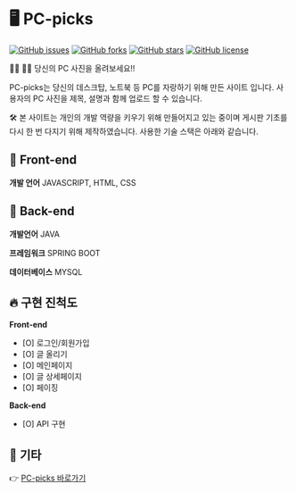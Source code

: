 # 🖥️ PC-picks
[![GitHub issues](https://img.shields.io/github/issues/qudgns200/PC-picks)](https://github.com/qudgns200/PC-picks/issues)
[![GitHub forks](https://img.shields.io/github/forks/qudgns200/PC-picks)](https://github.com/qudgns200/PC-picks/network)
[![GitHub stars](https://img.shields.io/github/stars/qudgns200/PC-picks)](https://github.com/qudgns200/PC-picks/stargazers)
[![GitHub license](https://img.shields.io/github/license/qudgns200/PC-picks)](https://github.com/qudgns200/PC-picks)

💁‍♂️ 💁‍♀️ 당신의 PC 사진을 올려보세요!!

PC-picks는 당신의 데스크탑, 노트북 등 PC를 자랑하기 위해 만든 사이트 입니다. 사용자의 PC 사진을 제목, 설명과 함께 업로드 할 수 있습니다.

🛠 본 사이트는 개인의 개발 역량을 키우기 위해 만들어지고 있는 중이며 게시판 기초를 다시 한 번 다지기 위해 제작하였습니다. 사용한 기술 스택은 아래와 같습니다.

## 🌱 Front-end

**개발 언어**
JAVASCRIPT, HTML, CSS

## 🌱 Back-end

**개발언어**
JAVA

**프레임워크**
SPRING BOOT

**데이터베이스**
MYSQL


## 🔥 구현 진척도
**Front-end**
 - [O] 로그인/회원가입
 - [O] 글 올리기
 - [O] 메인페이지
 - [O] 글 상세페이지
 - [O] 페이징

**Back-end**
 - [O] API 구현

## 👀 기타
👉 [PC-picks 바로가기](https://pc-picks.herokuapp.com/)